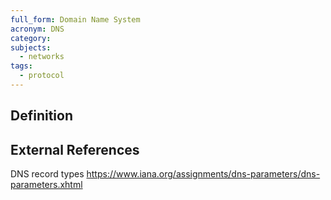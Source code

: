 ```yaml
---
full_form: Domain Name System
acronym: DNS
category:
subjects:
  - networks
tags:
  - protocol
---
```


## Definition


## External References


DNS record types
https://www.iana.org/assignments/dns-parameters/dns-parameters.xhtml